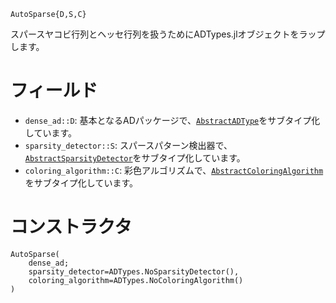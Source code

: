 ```
AutoSparse{D,S,C}
```

スパースヤコビ行列とヘッセ行列を扱うためにADTypes.jlオブジェクトをラップします。

# フィールド

  * `dense_ad::D`: 基本となるADパッケージで、[`AbstractADType`](@ref)をサブタイプ化しています。
  * `sparsity_detector::S`: スパースパターン検出器で、[`AbstractSparsityDetector`](@ref)をサブタイプ化しています。
  * `coloring_algorithm::C`: 彩色アルゴリズムで、[`AbstractColoringAlgorithm`](@ref)をサブタイプ化しています。

# コンストラクタ

```
AutoSparse(
    dense_ad;
    sparsity_detector=ADTypes.NoSparsityDetector(),
    coloring_algorithm=ADTypes.NoColoringAlgorithm()
)
```
